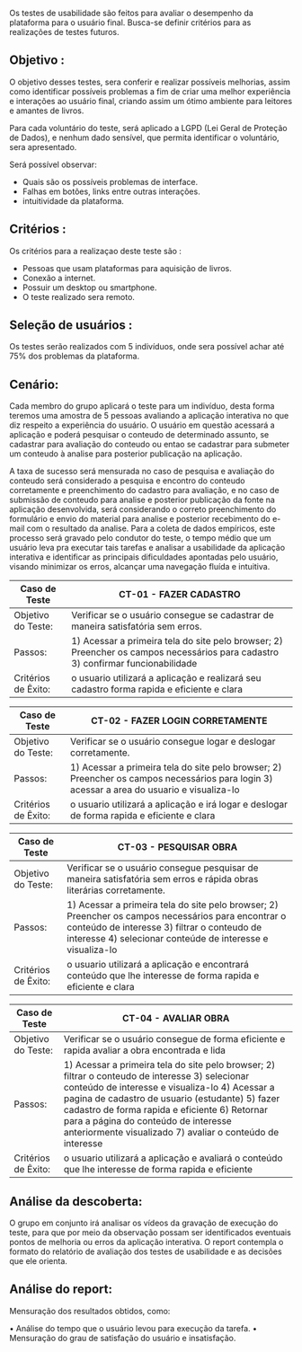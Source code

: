 Os testes de usabilidade são feitos para avaliar o desempenho da plataforma para o usuário final.
Busca-se definir critérios para as realizações de testes futuros.

## Objetivo : 
O objetivo desses testes, sera conferir e realizar possíveis melhorias, assim como identificar possíveis problemas a fim de criar uma melhor experiência e interações ao usuário final, criando assim um ótimo ambiente para leitores e amantes de livros.

Para cada voluntário do teste, será aplicado a LGPD (Lei Geral de Proteção de Dados), e nenhum dado sensível, que permita identificar o voluntário, sera apresentado.

Será possível observar: 
* Quais são os possíveis problemas de interface.
* Falhas em botões, links entre outras interações.
* intuitividade da plataforma. 


## Critérios : 

Os critérios para a realizaçao deste teste são : 

* Pessoas que usam plataformas para aquisição de livros.
* Conexão a internet.
* Possuir um desktop ou smartphone.
* O teste realizado sera remoto.

## Seleção de usuários : 
Os testes serão realizados com 5 indivíduos, onde sera possível achar até 75% dos problemas da plataforma.

## Cenário:

Cada membro do grupo aplicará o teste para um indivíduo, desta forma teremos uma amostra de 5 pessoas avaliando a aplicação interativa no que diz respeito a experiência do usuário. O usuário em questão acessará a aplicação e poderá pesquisar o conteudo de determinado assunto, se cadastrar para avaliação do conteudo ou entao se cadastrar para submeter um conteudo à analise para posterior publicação na aplicação.

A taxa de sucesso será mensurada no caso de pesquisa e avaliação do conteudo será considerado a pesquisa e encontro do conteudo corretamente e preenchimento do cadastro para avaliação, e no caso de submissão de conteudo para analise e posterior publicação da fonte na aplicação desenvolvida, será considerando o correto preenchimento do formulário e envio do material para analise e posterior recebimento do e-mail com o resultado da analise. Para a coleta de dados empíricos, este processo será gravado pelo condutor do teste, o tempo médio que um usuário leva pra executar tais tarefas e analisar a usabilidade da aplicação interativa e identificar as principais dificuldades apontadas pelo usuário, visando minimizar os erros, alcançar uma navegação fluída e intuitiva.



|  **Caso de Teste**  |  **CT-01  - FAZER CADASTRO**                                                                              |
|--|--|
| Objetivo do Teste:   | Verificar se o usuário consegue se cadastrar de maneira satisfatória sem erros.                   | 
| Passos:              | 1) Acessar a primeira tela do site pelo browser; 2) Preencher os campos necessários para cadastro 3) confirmar funcionabilidade  |
| Critérios de Êxito:  | o usuario utilizará a aplicação e realizará seu cadastro forma rapida e eficiente e clara

|  **Caso de Teste**  |  **CT-02  - FAZER LOGIN CORRETAMENTE**                                                                             
|--|--|
| Objetivo do Teste:   | Verificar se o usuário consegue  logar e deslogar corretamente.                   | 
| Passos:              | 1) Acessar a primeira tela do site pelo browser; 2) Preencher os campos necessários para login 3) acessar a area do usuario e visualiza-lo  |
| Critérios de Êxito:  | o usuario utilizará a aplicação e irá logar e deslogar de forma rapida e eficiente e clara  


|  **Caso de Teste**  |  **CT-03  - PESQUISAR OBRA**                                                                              |
|--|--|
| Objetivo do Teste:   | Verificar se o usuário consegue pesquisar de maneira satisfatória sem erros e rápida obras literárias corretamente.                   | 
| Passos:              | 1) Acessar a primeira tela do site pelo browser; 2) Preencher os campos necessários para encontrar o conteúdo de interesse 3) filtrar o conteudo de interesse 4) selecionar conteúde de interesse e visualiza-lo  |
| Critérios de Êxito:  | o usuario utilizará a aplicação e encontrará conteúdo que lhe interesse de forma rapida e eficiente e clara   


|  **Caso de Teste**  |  **CT-04  -  AVALIAR OBRA**                                                                              |
|--|--|
| Objetivo do Teste:   | Verificar se o usuário consegue de forma eficiente e rapida  avaliar a obra encontrada e lida               | 
| Passos:              | 1) Acessar a primeira tela do site pelo browser; 2) filtrar o conteudo de interesse 3) selecionar conteúdo de interesse e visualiza-lo 4) Acessar a pagina de cadastro de usuario (estudante) 5) fazer cadastro de forma rapida e eficiente  6) Retornar para a página do conteúdo de interesse anteriormente visualizado 7) avaliar o conteúdo de interesse |
| Critérios de Êxito:  | o usuario utilizará a aplicação e avaliará o  conteúdo que lhe interesse de forma rapida e eficiente                                |


## Análise da descoberta:

O grupo em conjunto irá analisar os vídeos da gravação de execução do teste, para que por meio da observação possam ser identificados eventuais pontos de melhoria ou erros da aplicação interativa. O report contempla o formato do relatório de avaliação dos testes de usabilidade e as decisões que ele orienta.


## Análise do report:

Mensuração dos resultados obtidos, como:

• Análise do tempo que o usuário levou para execução da tarefa. • Mensuração do grau de satisfação do usuário e insatisfação.

